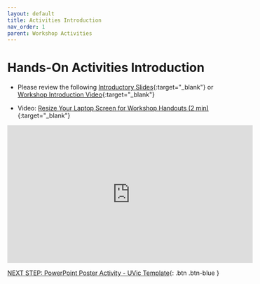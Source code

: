 ```yaml
---
layout: default
title: Activities Introduction
nav_order: 1
parent: Workshop Activities
---
```

# Hands-On Activities Introduction

- Please review the following [Introductory Slides](http://bit.ly/2q5i7rP){:target="_blank"} or [Workshop Introduction Video](https://www.youtube.com/watch?v=ZUbktMdU9Lo){:target="_blank"}

- Video: [Resize Your Laptop Screen for Workshop Handouts (2 min)](https://www.youtube.com/watch?v=Igk5hZUfzN0){:target="_blank"}

<iframe width="560" height="315" src="https://www.youtube.com/watch?v=ZUbktMdU9Lo" title="AAcademic Posters with PowerPoint & #BetterPoster Template - UVic Libraries DSC" frameborder="0" allow="accelerometer; autoplay; clipboard-write; encrypted-media; gyroscope; picture-in-picture; web-share" allowfullscreen></iframe>

[NEXT STEP: PowerPoint Poster Activity - UVic Template](act-1.html){: .btn .btn-blue }

